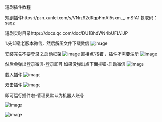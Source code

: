 短剧插件教程


短剧插件https://pan.xunlei.com/s/VNrz92dRgpHmAI5sxmL_-mSfA1
提取码：saqz

短剧实时目录https://docs.qq.com/doc/DU1BhdWN4bUFLVlJP

1.先卸载老版本微信，然后解压文件下载微信
![image](https://github.com/1441853031/-/assets/63350299/ea9bdc00-cea0-4f35-bf3e-978d12604bd1)

安装完先不要登录
2.启动框架
![image](https://github.com/1441853031/-/assets/63350299/50dc3293-b575-4421-921d-b570485a0021)
直接点‘按钮’，插件不需要注册
![image](https://github.com/1441853031/duanju-robot-wx/assets/63350299/6ac72f8d-846d-4eb5-80d9-2532205bebfb)


然后会弹出登录微信-登录即可
如果没弹出点下面按钮-启动微信
![image](https://github.com/1441853031/-/assets/63350299/89ba7445-72ff-49dd-886c-d019851dbabc)

载入插件
![image](https://github.com/1441853031/-/assets/63350299/0021b109-d423-4a64-926a-ce4f8150834f)

双击插件
![image](https://github.com/1441853031/-/assets/63350299/94836ec9-1c48-4c92-9c89-afdca06beb79)

即可运行插件啦-管理员默认为机器人账号

![image](https://github.com/1441853031/-/assets/63350299/268dec0a-2bb7-43cb-983f-c4cf63138536)


![image](https://github.com/1441853031/-/assets/63350299/9069f5fd-86d7-472d-8276-1ec7999d04a7)
